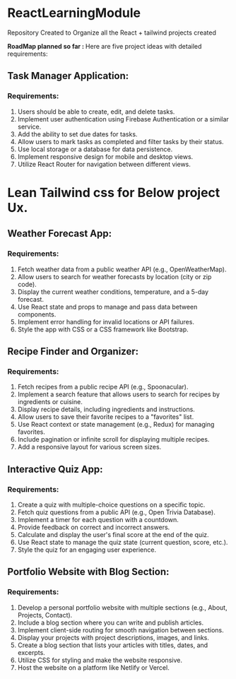 # ReactLearningModule
Repository Created to Organize all the React + tailwind projects created 

<B> RoadMap planned so far : </B>
Here are five project ideas with detailed requirements:

## Task Manager Application:
### Requirements:
1) Users should be able to create, edit, and delete tasks.
2) Implement user authentication using Firebase Authentication or a similar service.
3) Add the ability to set due dates for tasks.
4) Allow users to mark tasks as completed and filter tasks by their status.
5) Use local storage or a database for data persistence.
6) Implement responsive design for mobile and desktop views.
7) Utilize React Router for navigation between different views.

# Lean Tailwind css for Below project Ux.


## Weather Forecast App:
### Requirements:

1) Fetch weather data from a public weather API (e.g., OpenWeatherMap).
2) Allow users to search for weather forecasts by location (city or zip code).
3) Display the current weather conditions, temperature, and a 5-day forecast.
4) Use React state and props to manage and pass data between components.
5) Implement error handling for invalid locations or API failures.
6) Style the app with CSS or a CSS framework like Bootstrap.



## Recipe Finder and Organizer:
### Requirements:

1) Fetch recipes from a public recipe API (e.g., Spoonacular).
2) Implement a search feature that allows users to search for recipes by ingredients or cuisine.
3) Display recipe details, including ingredients and instructions.
4) Allow users to save their favorite recipes to a "favorites" list.
5) Use React context or state management (e.g., Redux) for managing favorites.
6) Include pagination or infinite scroll for displaying multiple recipes.
7) Add a responsive layout for various screen sizes.



## Interactive Quiz App:
### Requirements:

1) Create a quiz with multiple-choice questions on a specific topic.
2) Fetch quiz questions from a public API (e.g., Open Trivia Database).
3) Implement a timer for each question with a countdown.
4) Provide feedback on correct and incorrect answers.
5) Calculate and display the user's final score at the end of the quiz.
6) Use React state to manage the quiz state (current question, score, etc.).
7) Style the quiz for an engaging user experience.


## Portfolio Website with Blog Section:
### Requirements:

1) Develop a personal portfolio website with multiple sections (e.g., About, Projects, Contact).
2) Include a blog section where you can write and publish articles.
3) Implement client-side routing for smooth navigation between sections.
4) Display your projects with project descriptions, images, and links.
5) Create a blog section that lists your articles with titles, dates, and excerpts.
6) Utilize CSS for styling and make the website responsive.
7) Host the website on a platform like Netlify or Vercel.
